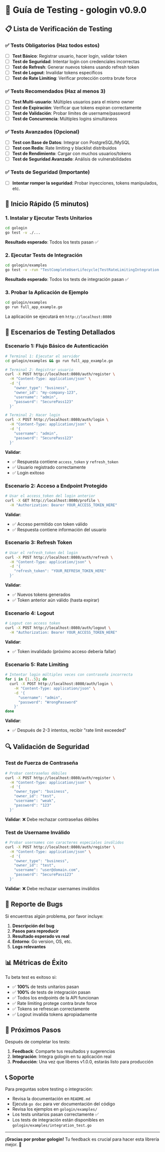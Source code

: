 # 🧪 Guía de Testing - gologin v0.9.0


## 📋 Lista de Verificación de Testing

### ✅ Tests Obligatorios (Haz todos estos)

- [ ] **Test Básico**: Registrar usuario, hacer login, validar token
- [ ] **Test de Seguridad**: Intentar login con credenciales incorrectas
- [ ] **Test de Refresh**: Generar nuevos tokens usando refresh token
- [ ] **Test de Logout**: Invalidar tokens específicos
- [ ] **Test de Rate Limiting**: Verificar protección contra brute force

### ✅ Tests Recomendados (Haz al menos 3)

- [ ] **Test Multi-usuario**: Múltiples usuarios para el mismo owner
- [ ] **Test de Expiración**: Verificar que tokens expiran correctamente
- [ ] **Test de Validación**: Probar límites de username/password
- [ ] **Test de Concurrencia**: Múltiples logins simultáneos

### ✅ Tests Avanzados (Opcional)

- [ ] **Test con Base de Datos**: Integrar con PostgreSQL/MySQL
- [ ] **Test con Redis**: Rate limiting y blacklist distribuidos
- [ ] **Test de Rendimiento**: Cargar con muchos usuarios/tokens
- [ ] **Test de Seguridad Avanzado**: Análisis de vulnerabilidades

### ✅ Tests de Seguridad (Importante)

- [ ] **Intentar romper la seguridad**: Probar inyecciones, tokens manipulados, etc.

## 🚀 Inicio Rápido (5 minutos)

### 1. Instalar y Ejecutar Tests Unitarios

```bash
cd gologin
go test -v ./...
```

**Resultado esperado**: Todos los tests pasan ✅

### 2. Ejecutar Tests de Integración

```bash
cd gologin/examples
go test -v -run "TestCompleteUserLifecycle|TestRateLimitingIntegration|TestTokenRotationSecurity|TestMultipleUsersSameOwner"
```

**Resultado esperado**: Todos los tests de integración pasan ✅

### 3. Probar la Aplicación de Ejemplo

```bash
cd gologin/examples
go run full_app_example.go
```

La aplicación se ejecutará en `http://localhost:8080`

## 🧪 Escenarios de Testing Detallados

### Escenario 1: Flujo Básico de Autenticación

```bash
# Terminal 1: Ejecutar el servidor
cd gologin/examples && go run full_app_example.go

# Terminal 2: Registrar usuario
curl -X POST http://localhost:8080/auth/register \
  -H "Content-Type: application/json" \
  -d '{
    "owner_type": "business",
    "owner_id": "my-company-123",
    "username": "admin",
    "password": "SecurePass123"
  }'

# Terminal 2: Hacer login
curl -X POST http://localhost:8080/auth/login \
  -H "Content-Type: application/json" \
  -d '{
    "username": "admin",
    "password": "SecurePass123"
  }'
```

**Validar**:
- ✅ Respuesta contiene `access_token` y `refresh_token`
- ✅ Usuario registrado correctamente
- ✅ Login exitoso

### Escenario 2: Acceso a Endpoint Protegido

```bash
# Usar el access_token del login anterior
curl -X GET http://localhost:8080/profile \
  -H "Authorization: Bearer YOUR_ACCESS_TOKEN_HERE"
```

**Validar**:
- ✅ Acceso permitido con token válido
- ✅ Respuesta contiene información del usuario

### Escenario 3: Refresh Token

```bash
# Usar el refresh_token del login
curl -X POST http://localhost:8080/auth/refresh \
  -H "Content-Type: application/json" \
  -d '{
    "refresh_token": "YOUR_REFRESH_TOKEN_HERE"
  }'
```

**Validar**:
- ✅ Nuevos tokens generados
- ✅ Token anterior aún válido (hasta expirar)

### Escenario 4: Logout

```bash
# Logout con access token
curl -X POST http://localhost:8080/auth/logout \
  -H "Authorization: Bearer YOUR_ACCESS_TOKEN_HERE"
```

**Validar**:
- ✅ Token invalidado (próximo acceso debería fallar)

### Escenario 5: Rate Limiting

```bash
# Intentar login múltiples veces con contraseña incorrecta
for i in {1..5}; do
  curl -X POST http://localhost:8080/auth/login \
    -H "Content-Type: application/json" \
    -d '{
      "username": "admin",
      "password": "WrongPassword"
    }'
done
```

**Validar**:
- ✅ Después de 2-3 intentos, recibir "rate limit exceeded"

## 🔍 Validación de Seguridad

### Test de Fuerza de Contraseña

```bash
# Probar contraseñas débiles
curl -X POST http://localhost:8080/auth/register \
  -H "Content-Type: application/json" \
  -d '{
    "owner_type": "business",
    "owner_id": "test",
    "username": "weak",
    "password": "123"
  }'
```

**Validar**: ❌ Debe rechazar contraseñas débiles

### Test de Username Inválido

```bash
# Probar usernames con caracteres especiales inválidos
curl -X POST http://localhost:8080/auth/register \
  -H "Content-Type: application/json" \
  -d '{
    "owner_type": "business",
    "owner_id": "test",
    "username": "user@domain.com",
    "password": "SecurePass123"
  }'
```

**Validar**: ❌ Debe rechazar usernames inválidos

## 🐛 Reporte de Bugs

Si encuentras algún problema, por favor incluye:

1. **Descripción del bug**
2. **Pasos para reproducir**
3. **Resultado esperado vs real**
4. **Entorno**: Go version, OS, etc.
5. **Logs relevantes**

## 📊 Métricas de Éxito

Tu beta test es exitoso si:

- ✅ **100%** de tests unitarios pasan
- ✅ **100%** de tests de integración pasan
- ✅ Todos los endpoints de la API funcionan
- ✅ Rate limiting protege contra brute force
- ✅ Tokens se refrescan correctamente
- ✅ Logout invalida tokens apropiadamente

## 🎉 Próximos Pasos

Después de completar los tests:

1. **Feedback**: Comparte tus resultados y sugerencias
2. **Integración**: Integra gologin en tu aplicación real
3. **Producción**: Una vez que liberes v1.0.0, estarás listo para producción

## 📞 Soporte

Para preguntas sobre testing o integración:
- Revisa la documentación en `README.md`
- Ejecuta `go doc` para ver documentación del código
- Revisa los ejemplos en `gologin/examples/`
- Los tests unitarios pasan correctamente ✅
- Los tests de integración están disponibles en `gologin/examples/integration_test.go`

---

**¡Gracias por probar gologin!** Tu feedback es crucial para hacer esta librería mejor. 🚀